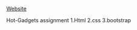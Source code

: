 [Website](https://mdnahid47.github.io/hot-gadgets/)




Hot-Gadgets assignment 
 1.Html 
 2.css
 3.bootstrap